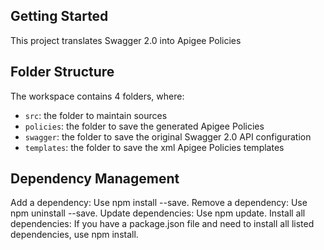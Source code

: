 ## Getting Started

This project translates Swagger 2.0 into Apigee Policies

## Folder Structure

The workspace contains 4 folders, where:

- `src`: the folder to maintain sources
- `policies`: the folder to save the generated Apigee Policies
- `swagger`: the folder to save the original Swagger 2.0 API configuration
- `templates`: the folder to save the xml Apigee Policies templates

## Dependency Management

Add a dependency: Use npm install <package-name> --save.
Remove a dependency: Use npm uninstall <package-name> --save.
Update dependencies: Use npm update.
Install all dependencies: If you have a package.json file and need to install all listed dependencies, use npm install.
